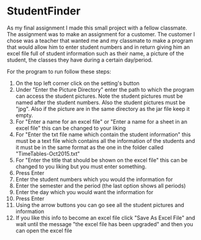 # StudentFinder

As my final assignment I made this small project with a fellow classmate. The assignment was to make an assignment for a customer. The customer I chose was a teacher that wanted me and my classmate to make a program that would allow him to enter student numbers and in return giving him an excel file full of student information such as their name, a picture of the student, the classes they have during a certain day/period.

For the program to run follow these steps:
1) On the top left corner click on the setting's button
2) Under "Enter the Picture Directory" enter the path to which the program can access the student pictures. Note the student pictures must be named after the student numbers. Also the student pictures must be "jpg". Also if the picture are in the same directory as the jar file keep it empty.
3) For "Enter a name for an excel file" or "Enter a name for a sheet in an excel file" this can be changed to your liking
4) For "Enter the txt file name which contain the student information" this must be a text file which contains all the information of the students and it must be in the same format as the one in the folder called "TimeTables-Oct2015.txt"
5) For "Enter the title that should be shown on the excel file" this can be changed to you liking but you must enter something.
6) Press Enter
7) Enter the student numbers which you would the information for
8) Enter the semester and the period (the last option shows all periods)
9) Enter the day which you would want the information for
10) Press Enter
11) Using the arrow buttons you can go see all the student pictures and information
12) If you like this info to become an excel file click "Save As Excel File" and wait until the message "the excel file has been upgraded" and then you can open the excel file

 
